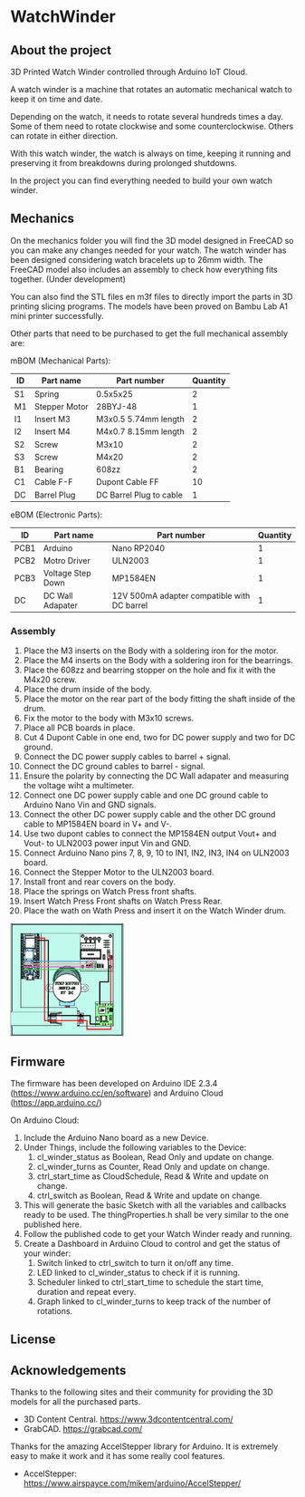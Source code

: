 # WatchWinder
## About the project
3D Printed Watch Winder controlled through Arduino IoT Cloud.

A watch winder is a machine that rotates an automatic mechanical watch to keep it on time and date.

Depending on the watch, it needs to rotate several hundreds times a day. Some of them need to rotate clockwise and some counterclockwise. Others can rotate in either direction.

With this watch winder, the watch is always on time, keeping it running and preserving it from breakdowns during prolonged shutdowns.

In the project you can find everything needed to build your own watch winder.

## Mechanics
On the mechanics folder you will find the 3D model designed in FreeCAD so you can make any changes needed for your watch.
The watch winder has been designed considering watch bracelets up to 26mm width.
The FreeCAD model also includes an assembly to check how everything fits together. (Under development)

You can also find the STL files en m3f files to directly import the parts in 3D printing slicing programs.
The models have been proved on Bambu Lab A1 mini printer successfully.

Other parts that need to be purchased to get the full mechanical assembly are:

mBOM (Mechanical Parts):

| ID | Part name     | Part number             | Quantity |
|----|---------------|-------------------------|----------|
| S1 | Spring        | 0.5x5x25                | 2        |
| M1 | Stepper Motor | 28BYJ-48                | 1        |
| I1 | Insert M3     | M3x0.5 5.74mm length    | 2        |
| I2 | Insert M4     | M4x0.7 8.15mm length    | 2        |
| S2 | Screw         | M3x10                   | 2        |
| S3 | Screw         | M4x20                   | 2        |
| B1 | Bearing       | 608zz                   | 2        |
| C1 | Cable F-F     | Dupont Cable FF         | 10       |
| DC | Barrel Plug   | DC Barrel Plug to cable | 1        |


eBOM (Electronic Parts):

| ID   | Part name         | Part number                                 | Quantity |
|------|-------------------|---------------------------------------------|----------|
| PCB1 | Arduino           | Nano RP2040                                 | 1        |
| PCB2 | Motro Driver      | ULN2003                                     | 1        |
| PCB3 | Voltage Step Down | MP1584EN                                    | 1        |
| DC   | DC Wall Adapater  | 12V 500mA adapter compatible with DC barrel | 1        |

### Assembly
1. Place the M3 inserts on the Body with a soldering iron for the motor.
2. Place the M4 inserts on the Body with a soldering iron for the bearrings.
3. Place the 608zz and bearring stopper on the hole and fix it with the M4x20 screw.
4. Place the drum inside of the body.
5. Place the motor on the rear part of the body fitting the shaft inside of the drum.
6. Fix the motor to the body with M3x10 screws.
7. Place all PCB boards in place.
8. Cut 4 Dupont Cable in one end, two for DC power supply and two for DC ground.
9. Connect the DC power supply cables to barrel + signal.
10. Connect the DC ground cables to barrel - signal.
11. Ensure the polarity by connecting the DC Wall adapater and measuring the voltage wiht a multimeter.
12. Connect one DC power supply cable and one DC ground cable to Arduino Nano Vin and GND signals.
13. Connect the other DC power supply cable and the other DC ground cable to MP1584EN board in V+ and V-.
14. Use two dupont cables to connect the MP1584EN output Vout+ and Vout- to ULN2003 power input Vin and GND.
15. Connect Arduino Nano pins 7, 8, 9, 10 to IN1, IN2, IN3, IN4 on ULN2003 board.
16. Connect the Stepper Motor to the ULN2003 board.
17. Install front and rear covers on the body.
18. Place the springs on Watch Press front shafts.
19. Insert Watch Press Front shafts on Watch Press Rear.
20. Place the wath on Wath Press and insert it on the Watch Winder drum.

<img src="https://github.com/garroble/WatchWinder/blob/main/images/electronic_connections.png" width=200>


## Firmware
The firmware has been developed on Arduino IDE 2.3.4 (https://www.arduino.cc/en/software) and Arduino Cloud (https://app.arduino.cc/) 

On Arduino Cloud:
1. Include the Arduino Nano board as a new Device.
2. Under Things, include the following variables to the Device:
   1. cl_winder_status as Boolean, Read Only and update on change.
   2. cl_winder_turns as Counter, Read Only and update on change.
   3. ctrl_start_time as CloudSchedule, Read & Write and update on change.
   4. ctrl_switch as Boolean, Read & Write and update on change.
3. This will generate the basic Sketch with all the variables and callbacks ready to be used. The thingProperties.h shall be very similar to the one published here.
4. Follow the published code to get your Watch Winder ready and running.
5. Create a Dashboard in Arduino Cloud to control and get the status of your winder:
   1. Switch linked to ctrl_switch to turn it on/off any time.
   2. LED linked to cl_winder_status to check if it is running.
   3. Scheduler linked to ctrl_start_time to schedule the start time, duration and repeat every.
   4. Graph linked to cl_winder_turns to keep track of the number of rotations.

## License

## Acknowledgements
Thanks to the following sites and their community for providing the 3D models for all the purchased parts.
* 3D Content Central. https://www.3dcontentcentral.com/
* GrabCAD. https://grabcad.com/

Thanks for the amazing AccelStepper library for Arduino. It is extremely easy to make it work and it has some really cool features.
* AccelStepper: https://www.airspayce.com/mikem/arduino/AccelStepper/

